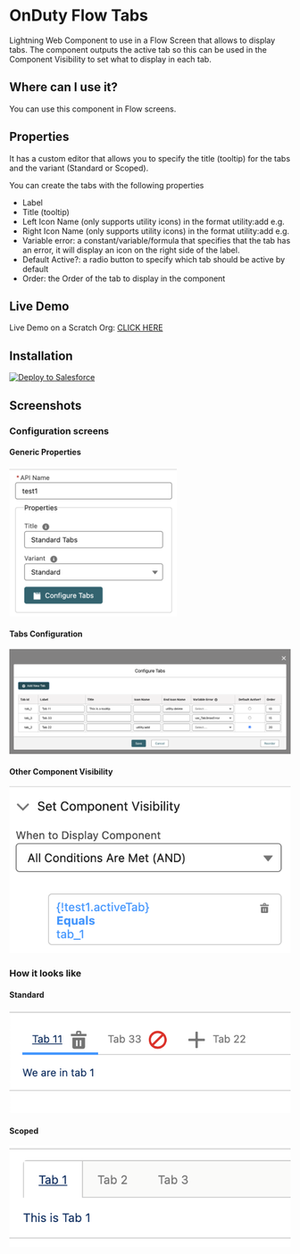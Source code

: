 # OnDuty Flow Tabs

Lightning Web Component to use in a Flow Screen that allows to display tabs.
The component outputs the active tab so this can be used in the Component Visibility to set what to display in each tab.

## Where can I use it?

You can use this component in Flow screens.

## Properties

It has a custom editor that allows you to specify the title (tooltip) for the tabs and the variant (Standard or Scoped).

You can create the tabs with the following properties

- Label
- Title (tooltip)
- Left Icon Name (only supports utility icons) in the format utility:add e.g.
- Right Icon Name (only supports utility icons) in the format utility:add e.g.
- Variable error: a constant/variable/formula that specifies that the tab has an error, it will display an icon on the right side of the label.
- Default Active?: a radio button to specify which tab should be active by default
- Order: the Order of the tab to display in the component

## Live Demo

Live Demo on a Scratch Org: <a href="https://hosted-scratch.herokuapp.com/launch?template=https://github.com/ondutysoftwaresolutions/odFlowTabs">CLICK HERE</a>

## Installation

<a href="https://githubsfdeploy.herokuapp.com?owner=ondutysoftwaresolutions&repo=odFlowTabs&ref=master">
  <img alt="Deploy to Salesforce"
       src="https://raw.githubusercontent.com/afawcett/githubsfdeploy/master/deploy.png">
</a>

## Screenshots

### Configuration screens

#### Generic Properties

<img src="./images/Properties.png" width="300">

#### Tabs Configuration

![Tabs Configuration](./images/Tabs.png)

#### Other Component Visibility

![Component Visibility](./images/ComponentVisibility.png)

### How it looks like

#### Standard

![Standard](./images/Standard.png)

#### Scoped

![Scoped](./images/Scoped.png)
